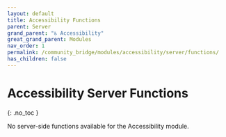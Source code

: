 ```yaml
---
layout: default
title: Accessibility Functions
parent: Server
grand_parent: "♿ Accessibility"
great_grand_parent: Modules
nav_order: 1
permalink: /community_bridge/modules/accessibility/server/functions/
has_children: false
---
```


# Accessibility Server Functions
{: .no_toc }

No server-side functions available for the Accessibility module.
